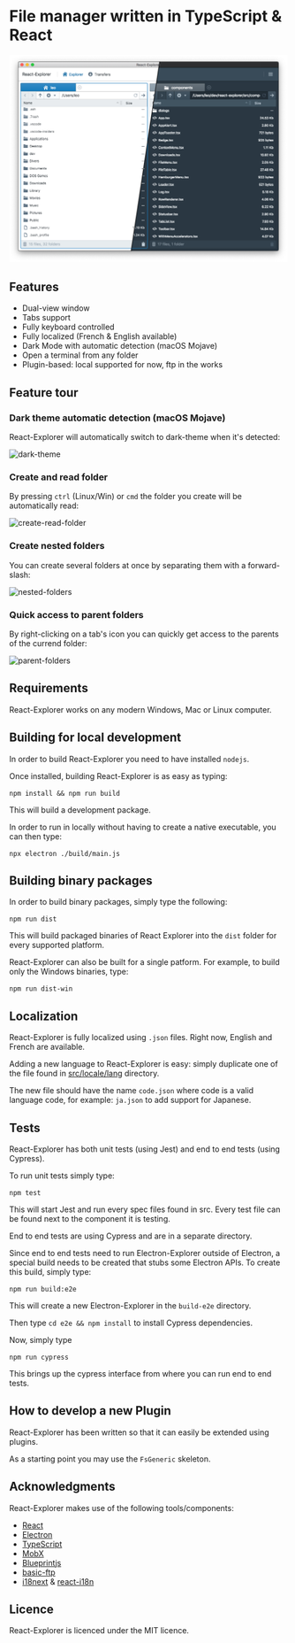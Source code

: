 # File manager written in TypeScript & React

![React-Explorer](./img/react-explorer-theme.png)

## Features

- Dual-view window
- Tabs support
- Fully keyboard controlled
- Fully localized (French & English available)
- Dark Mode with automatic detection (macOS Mojave)
- Open a terminal from any folder
- Plugin-based: local supported for now, ftp in the works

## Feature tour

### Dark theme automatic detection (macOS Mojave)

React-Explorer will automatically switch to dark-theme when it's detected:

![dark-theme](./img/feature-darktheme.gif)

### Create and read folder

By pressing `ctrl` (Linux/Win) or `cmd` the folder you create will be automatically read:

![create-read-folder](./img/feature-read-folder.gif)

### Create nested folders

You can create several folders at once by separating them with a forward-slash:

![nested-folders](./img/feature-nested-folders.gif)

### Quick access to parent folders

By right-clicking on a tab's icon you can quickly get access to the parents of the currend folder:

![parent-folders](./img/feature-rightclick-icon.gif)

## Requirements

React-Explorer works on any modern Windows, Mac or Linux computer.

## Building for local development

In order to build React-Explorer you need to have installed `nodejs`.

Once installed, building React-Explorer is as easy as typing:

```shell
npm install && npm run build
```

This will build a development package.

In order to run in locally without having to create a native executable, you can then type:

```shell
npx electron ./build/main.js
```

## Building binary packages
In order to build binary packages, simply type the following:

```shell
npm run dist
```

This will build packaged binaries of React Explorer into the `dist` folder for every supported platform.

React-Explorer can also be built for a single patform. For example, to build only the Windows binaries, type:

```shell
npm run dist-win
```

## Localization

React-Explorer is fully localized using `.json` files. Right now, English and French are available.

Adding a new language to React-Explorer is easy: simply duplicate one of the file found in [src/locale/lang](https://github.com/warpdesign/react-explorer/tree/master/src/locale/lang) directory.

The new file should have the name `code.json` where code is a valid language code, for example: `ja.json` to add support for Japanese.

## Tests

React-Explorer has both unit tests (using Jest) and end to end tests (using Cypress).

To run unit tests simply type:

```shell
npm test
```

This will start Jest and run every spec files found in src. Every test file can be found next to the component it is testing.

End to end tests are using Cypress and are in a separate directory.

Since end to end tests need to run Electron-Explorer outside of Electron, a special build needs to be created that stubs some Electron APIs. To create this build, simply type:

```shell
npm run build:e2e
```

This will create a new Electron-Explorer in the `build-e2e` directory.

Then type `cd e2e && npm install` to install Cypress dependencies.

Now, simply type

```shell
npm run cypress
```

This brings up the cypress interface from where you can run end to end tests.

## How to develop a new Plugin

React-Explorer has been written so that it can easily be extended using plugins.

As a starting point you may use the `FsGeneric` skeleton.

## Acknowledgments

React-Explorer makes use of the following tools/components:

 - [React](https://reactjs.org)
 - [Electron](https://electron.s.org)
 - [TypeScript](https://typescriptlang.org)
 - [MobX](https://mobx.js.org)
 - [Blueprintjs](https://blueprintjs.com)
 - [basic-ftp](https://github.com/patrickjuchli/basic-ftp)
 - [i18next](https://i18next.com) & [react-i18n](https://github.com/i18next/react-i18next)

 ## Licence

 React-Explorer is licenced under the MIT licence.
